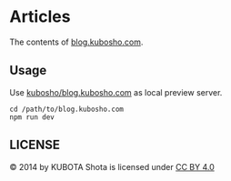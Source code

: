 # Articles

The contents of [blog.kubosho.com](https://blog.kubosho.com).

## Usage

Use [kubosho/blog.kubosho.com](https://github.com/kubosho/blog.kubosho.com) as local preview server.

```shell
cd /path/to/blog.kubosho.com
npm run dev
```

## LICENSE

© 2014 by KUBOTA Shota is licensed under [CC BY 4.0](https://creativecommons.org/licenses/by/4.0/)
